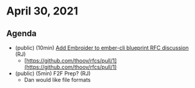 # April 30, 2021

## Agenda

- (public) (10min) [Add Embroider to ember-cli blueprint RFC discussion](https://github.com/thoov/rfcs/blob/enable-embroider/text/0000-enable-embroider.md) (RJ)
    - [https://github.com/thoov/rfcs/pull/1](https://github.com/thoov/rfcs/pull/1)
- (public) (5min) F2F Prep? (RJ)
    - Dan would like file formats